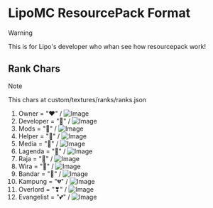 # LipoMC ResourcePack Format
> [!WARNING]
> This is for Lipo's developer who whan see how resourcepack work!

## Rank Chars
> [!NOTE]
> This chars at custom/textures/ranks/ranks.json
1. Owner       = "❤" / ![Image](https://github.com/user-attachments/assets/f6d92d18-1f48-4764-b40e-e9d464b12d98)
2. Developer   = "🧡" / ![Image](https://github.com/user-attachments/assets/6c63abc7-1ae7-4201-95fa-dd63e1c28fdf)
3. Mods        = "💛" / ![Image](https://github.com/user-attachments/assets/fd0fd2b3-5378-4815-a067-b9962145b729)
4. Helper      = "💚" / ![Image](https://github.com/user-attachments/assets/9f03b372-61d1-4107-a8ef-eabef555e9bd)
5. Media       = "💙" / ![Image](https://github.com/user-attachments/assets/37978463-b9b2-4611-a42f-508f58228ab9)
6. Lagenda     = "💜" / ![Image](https://github.com/user-attachments/assets/8bc00e00-ff34-4a42-b14a-75a058f355af)
7. Raja        = "🤎" / ![Image](https://github.com/user-attachments/assets/d5f27890-720d-4c62-ac12-8a75a92143b3)
8. Wira        = "🖤" / ![Image](https://github.com/user-attachments/assets/25d84ffa-eaaa-41b8-ba06-f956c620188c)
9. Bandar      = "🤍" / ![Image](https://github.com/user-attachments/assets/27d79c15-ff34-4726-8965-9a312cd56921)
10. Kampung    = "💔" / ![Image](https://github.com/user-attachments/assets/74bf1d8b-6693-404d-a352-1e1cceaf4643)
11. Overlord   = "❣" / ![Image](https://github.com/user-attachments/assets/fe1230bb-760c-4073-a8e7-7bd3c92e4a15)
12. Evangelist = "💕" / ![Image](https://github.com/user-attachments/assets/c522c168-a0be-4195-8a08-d49aee0724e9)
